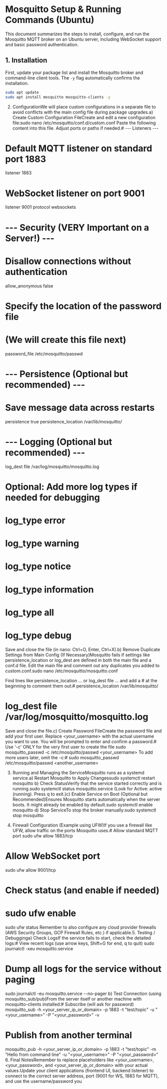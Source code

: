 # Mosquitto Setup & Running Commands (Ubuntu)

This document summarizes the steps to install, configure, and run the Mosquitto MQTT broker on an Ubuntu server, including WebSocket support and basic password authentication.

## 1. Installation

First, update your package list and install the Mosquitto broker and command-line client tools. The `-y` flag automatically confirms the installation.

```bash
sudo apt update
sudo apt install mosquitto mosquitto-clients -y
```

2. ConfigurationWe will place custom configurations in a separate file to avoid conflicts with the main config file during package upgrades.a) Create Custom Configuration FileCreate and edit a new configuration file:sudo nano /etc/mosquitto/conf.d/custom.conf
Paste the following content into this file. Adjust ports or paths if needed.# --- Listeners ---
# Default MQTT listener on standard port 1883
listener 1883

# WebSocket listener on port 9001
listener 9001
protocol websockets

# --- Security (VERY Important on a Server!) ---
# Disallow connections without authentication
allow_anonymous false

# Specify the location of the password file
# (We will create this file next)
password_file /etc/mosquitto/passwd

# --- Persistence (Optional but recommended) ---
# Save message data across restarts
persistence true
persistence_location /var/lib/mosquitto/

# --- Logging (Optional but recommended) ---
log_dest file /var/log/mosquitto/mosquitto.log
# Optional: Add more log types if needed for debugging
# log_type error
# log_type warning
# log_type notice
# log_type information
# log_type all
# log_type debug
Save and close the file (in nano: Ctrl+O, Enter, Ctrl+X).b) Remove Duplicate Settings from Main Config (If Necessary)Mosquitto fails if settings like persistence_location or log_dest are defined in both the main file and a conf.d file. Edit the main file and comment out any duplicates you added to custom.conf.sudo nano /etc/mosquitto/mosquitto.conf

Find lines like persistence_location ... or log_dest file ... and add a # at the beginning to comment them out:# persistence_location /var/lib/mosquitto/
# log_dest file /var/log/mosquitto/mosquitto.log
Save and close the file.c) Create Password FileCreate the password file and add your first user. Replace <your_username> with the actual username you want to use. You will be prompted to enter and confirm a password.# Use '-c' ONLY for the very first user to create the file
sudo mosquitto_passwd -c /etc/mosquitto/passwd <your_username>
To add more users later, omit the -c:# sudo mosquitto_passwd /etc/mosquitto/passwd <another_username>

3. Running and Managing the ServiceMosquitto runs as a systemd service.a) Restart Mosquitto to Apply Changessudo systemctl restart mosquitto
b) Check StatusVerify that the service started correctly and is running.sudo systemctl status mosquitto.service
(Look for Active: active (running). Press q to exit.)c) Enable Service on Boot (Optional but Recommended)Ensures Mosquitto starts automatically when the server boots. It might already be enabled by default.sudo systemctl enable mosquitto
d) Stop ServiceTo stop the broker manually:sudo systemctl stop mosquitto

4. Firewall Configuration (Example using UFW)If you use a firewall like UFW, allow traffic on the ports Mosquitto uses.# Allow standard MQTT port
sudo ufw allow 1883/tcp

# Allow WebSocket port
sudo ufw allow 9001/tcp

# Check status (and enable if needed)
# sudo ufw enable
sudo ufw status
Remember to also configure any cloud provider firewalls (AWS Security Groups, GCP Firewall Rules, etc.) if applicable.5. Testing / Debugginga) Check LogsIf the service fails to start, check the detailed logs:# View recent logs (use arrow keys, Shift+G for end, q to quit)
sudo journalctl -xeu mosquitto.service

# Dump all logs for the service without paging
sudo journalctl -eu mosquitto.service --no-pager
b) Test Connection (using mosquitto_sub/pub)From the server itself or another machine with mosquitto-clients installed:# Subscribe (will ask for password)
mosquitto_sub -h <your_server_ip_or_domain> -p 1883 -t "test/topic" -u "<your_username>" -P "<your_password>" -v

# Publish from another terminal
mosquitto_pub -h <your_server_ip_or_domain> -p 1883 -t "test/topic" -m "Hello from command line" -u "<your_username>" -P "<your_password>"
6. Final NotesRemember to replace placeholders like <your_username>, <your_password>, and <your_server_ip_or_domain> with your actual values.Update your client applications (frontend UI, backend listener) to connect to the correct server address, port (9001 for WS, 1883 for MQTT), and use the username/password you